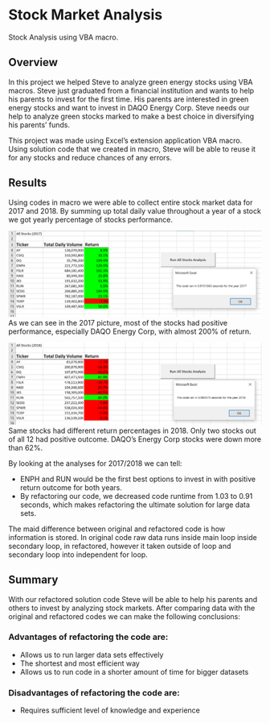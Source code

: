 # **Stock Market Analysis**
Stock Analysis using VBA macro.

## **Overview**
In this project we helped Steve to analyze green energy stocks using VBA macros. Steve just graduated from a financial institution and wants to help his parents to invest for the first time. His parents are interested in green energy stocks and want to invest in DAQO Energy Corp. Steve needs our help to analyze green stocks marked to make a best choice in diversifying his parents’ funds. 

This project was made using Excel’s extension application VBA macro. Using solution code that we created in macro, Steve will be able to reuse it for any stocks and reduce chances of any errors. 

## **Results**
Using codes in macro we were able to collect entire stock market data for 2017 and 2018. By summing up total daily value throughout a year of a stock we got yearly percentage of stocks performance. 

![VBA_Challenge_2017](Resourses/VBA_Challenge_2017.png) 
As we can see in the 2017 picture, most of the stocks had positive performance, especially DAQO Energy Corp, with almost 200% of return. 

![VBA_Challenge_2018](Resourses/VBA_Challenge_2018.png)
Same stocks had different return percentages in 2018. Only two stocks out of all 12 had positive outcome. DAQO’s Energy Corp stocks were down more than 62%. 

By looking at the analyses for 2017/2018 we can tell:
- ENPH and RUN would be the first best options to invest in with positive return outcome for both years. 
- By refactoring our code, we decreased code runtime from 1.03 to 0.91 seconds, which makes refactoring the ultimate solution for large data sets.

The maid difference between original and refactored code is how information is stored. In original code raw data runs inside main loop inside secondary loop, in refactored, however it taken outside of loop and secondary loop into independent for loop. 
## **Summary**
With our refactored solution code Steve will be able to help his parents and others to invest by analyzing stock markets. After comparing data with the original and refactored codes we can make the following conclusions:

### Advantages of refactoring the code are:
- Allows us to run larger data sets effectively 
- The shortest and most efficient way
- Allows us to run code in a shorter amount of time for bigger datasets 

### Disadvantages of refactoring the code are:
- Requires sufficient level of knowledge and experience 



